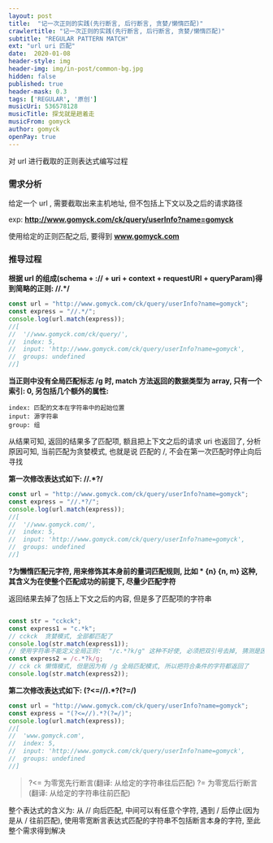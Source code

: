 ```yaml
---
layout: post
title:  "记一次正则的实践(先行断言, 后行断言, 贪婪/懒惰匹配)"
crawlertitle: "记一次正则的实践(先行断言, 后行断言, 贪婪/懒惰匹配)"
subtitle: "REGULAR PATTERN MATCH"
ext: "url uri 匹配"
date:  2020-01-08
header-style: img
header-img: img/in-post/common-bg.jpg
hidden: false
published: true
header-mask: 0.3
tags: ['REGULAR', '原创']
musicUri: 536578128
musicTitle: 探戈就是趟着走
musicFrom: gomyck
author: gomyck
openPay: true
---
```


对 url 进行截取的正则表达式编写过程

### 需求分析

给定一个 url , 需要截取出来主机地址, 但不包括上下文以及之后的请求路径

exp: **http://www.gomyck.com/ck/query/userInfo?name=gomyck**

使用给定的正则匹配之后, 要得到 **www.gomyck.com**

### 推导过程

**根据 url 的组成(schema + :// + uri + context + requestURI + queryParam)得到简略的正则: //.*/**

```javascript
const url = "http://www.gomyck.com/ck/query/userInfo?name=gomyck";
const express = "//.*/";
console.log(url.match(express));
//[
//  '//www.gomyck.com/ck/query/',
//  index: 5,
//  input: 'http://www.gomyck.com/ck/query/userInfo?name=gomyck',
//  groups: undefined
//]
```
**当正则中没有全局匹配标志 /g 时, match 方法返回的数据类型为 array, 只有一个索引: 0, 另包括几个额外的属性:**

```text
index: 匹配的文本在字符串中的起始位置
input: 源字符串
group: 组
```

从结果可知, 返回的结果多了匹配项, 额且把上下文之后的请求 uri 也返回了, 分析原因可知, 当前匹配为贪婪模式, 也就是说 匹配的 /, 不会在第一次匹配时停止向后寻找

**第一次修改表达式如下: //.*?/**

```javascript
const url = "http://www.gomyck.com/ck/query/userInfo?name=gomyck";
const express = "//.*?/";
console.log(url.match(express));
//[
//  '//www.gomyck.com/',
//  index: 5,
//  input: 'http://www.gomyck.com/ck/query/userInfo?name=gomyck',
//  groups: undefined
//]
```

**?为懒惰匹配元字符, 用来修饰其本身前的量词匹配规则, 比如 * {n} {n, m} 这种, 其含义为在使整个匹配成功的前提下, 尽量少匹配字符**

返回结果去掉了包括上下文之后的内容, 但是多了匹配项的字符串

```javascript

const str = "cckck";
const express1 = "c.*k";
// cckck  贪婪模式, 全部都匹配了
console.log(str.match(express1));
// 使用字符串不能定义全局正则:  "/c.*?k/g" 这种不好使, 必须把双引号去掉, 猜测是因为使用字符串初始化 RegExp 对象时有问题
const express2 = /c.*?k/g;
// cck ck 懒惰模式, 但是因为有 /g 全局匹配模式, 所以把符合条件的字符都返回了
console.log(str.match(express2));

```

**第二次修改表达式如下: (?<=//).*?(?=/)**

```javascript
const url = "http://www.gomyck.com/ck/query/userInfo?name=gomyck";
const express = "(?<=//).*?(?=/)";
console.log(url.match(express));
//[
//  'www.gomyck.com',
//  index: 5,
//  input: 'http://www.gomyck.com/ck/query/userInfo?name=gomyck',
//  groups: undefined
//]
```

> ?<= 为零宽先行断言(翻译: 从给定的字符串往后匹配)
> ?=  为零宽后行断言(翻译: 从给定的字符串往前匹配)

整个表达式的含义为: 从 // 向后匹配, 中间可以有任意个字符, 遇到 / 后停止(因为是从 / 往前匹配), 使用零宽断言表达式匹配的字符串不包括断言本身的字符, 至此整个需求得到解决



